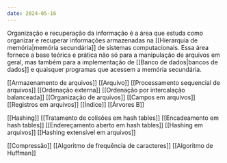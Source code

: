 ```yaml
---
date: 2024-05-16
---
```


Organização e recuperação da informação é a área que estuda como organizar e recuperar informações armazenadas na [[Hierarquia de memória|memória secundária]] de sistemas computacionais. Essa área fornece a base teórica e prática não só para a manipulação de arquivos em geral, mas também para a implementação de [[Banco de dados|bancos de dados]] e quaisquer programas que acessem a memória secundária.

[[Armazenamento de arquivos]]
[[Arquivo]]
[[Processamento sequencial de arquivos]]
[[Ordenação externa]]
[[Ordenação por intercalação balanceada]]
[[Organização de arquivos]]
[[Campos em arquivos]]
[[Registros em arquivos]]
[[Índice]]
[[Árvores B]]

[[Hashing]]
[[Tratamento de colisões em hash tables]]
[[Encadeamento em hash tables]]
[[Endereçamento aberto em hash tables]]
[[Hashing em arquivos]]
[[Hashing extensível em arquivos]]

[[Compressão]]
[[Algoritmo de frequência de caracteres]]
[[Algoritmo de Huffman]]